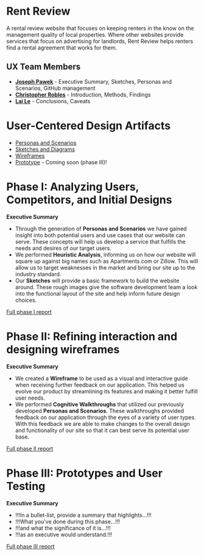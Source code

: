 # Rent Review

A rental review website that focuses on keeping renters in the know on the management quality of local properties. Where other websites provide services that focus on advertising for landlords, Rent Review helps renters find a rental agreement that works for them.

## UX Team Members

* **[Joseph Pawek](https://usabilityengineering.github.io/ux-portfolio-jpawek/)** - Executive Summary, Sketches, Personas and Scenarios, GitHub management
* **[Christopher Robles](https://usabilityengineering.github.io/ux-portfolio-akachriss/)** - Introduction, Methods, Findings
* **[Lai Le](https://usabilityengineering.github.io/ux-portfolio-laile823/)** - Conclusions, Caveats

# User-Centered Design Artifacts

* [Personas and Scenarios](personas/)
* [Sketches and Diagrams](sketches/)
* [Wireframes](wireframes/)
* [Prototype](#) - Coming soon (phase III)!

# Phase I: Analyzing Users, Competitors, and Initial Designs

**Executive Summary**

- Through the generation of **Personas and Scenarios** we have gained insight into both potential users and use cases that our website can serve. These concepts will help us develop a service that fulfills the needs and desires of our target users.
- We performed **Heuristic Analysis**, informing us on how our website will square up against big names such as Apartments.com or Zillow. This will allow us to target weaknesses in the market and bring our site up to the industry standard.
- Our **Sketches** will provide a basic framework to build the website around. These rough images give the software development team a look into the functional layout of the site and help inform future design choices.

[Full phase I report](phaseI/)

# Phase II: Refining interaction and designing wireframes

**Executive Summary**

- We created a **Wireframe** to be used as a visual and interactive guide when receiving further feedback on our application. This helped us evolve our product by streamlining its features and making it better fulfill user needs.
- We performed **Cognitive Walkthroughs** that utilized our previously developed **Personas and Scenarios**. These walkthroughs provided feedback on our application through the eyes of a variety of user types. With this feedback we are able to make changes to the overall design and functionality of our site so that it can best serve its potential user base.

[Full phase II report](phaseII/)

# Phase III: Prototypes and User Testing

**Executive Summary**

* !!!In a bullet-list, provide a summary that highlights...!!!
* !!!What you've done during this phase...!!!
* !!!and what the significance of it is...!!!
* !!!as an executive would understand.!!!

[Full phase III report](phaseIII/)
